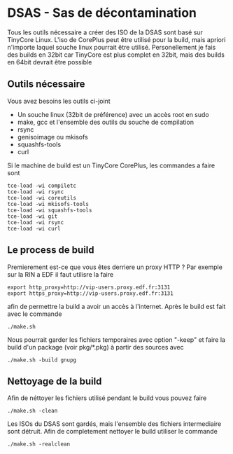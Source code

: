 # DSAS - Sas de décontamination

Tous les outils nécessaire a créer des ISO de la DSAS sont basé sur TinyCore
Linux. L'iso de CorePlus peut être utilisé pour la build, mais apriori n'importe
laquel souche linux pourrait être utilisé. Personellement je fais des builds en
32bit car TinyCore est plus complet en 32bit, mais des builds en 64bit devrait être
possible

## Outils nécessaire

Vous avez besoins les outils ci-joint

* Un souche linux (32bit de préférence) avec un accès root en sudo
* make, gcc et l'ensemble des outils du souche de compilation
* rsync
* genisoimage ou mkisofs
* squashfs-tools
* curl

Si le machine de build est un TinyCore CorePlus, les commandes a faire sont

```
tce-load -wi compiletc
tce-load -wi rsync
tce-load -wi coreutils
tce-load -wi mkisofs-tools
tce-load -wi squashfs-tools
tce-load -wi git
tce-load -wi rsync
tce-load -wi curl
```

## Le process de build

Premierement est-ce que vous êtes derriere un proxy HTTP ? Par exemple sur
la RIN a EDF il faut utilisre la faire

```
export http_proxy=http://vip-users.proxy.edf.fr:3131
export https_proxy=http://vip-users.proxy.edf.fr:3131
```

afin de permettre la build a avoir un accès à l'internet. Après le build est
fait avec le commande

```
./make.sh
```

Nous pourrait garder les fichiers temporaires avec option "-keep" et faire
la build d'un package (voir pkg/*.pkg) à partir des sources avec

```
./make.sh -build gnupg
```

## Nettoyage de la build

Afin de néttoyer les fichiers utilisé pendant le build vous pouvez faire

```
./make.sh -clean
```

Les ISOs du DSAS sont gardés, mais l'ensemble des fichiers intermediaire 
sont détruit. Afin de completement nettoyer le build utiliser le commande

```
./make.sh -realclean
```

